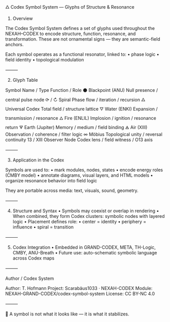 🜛 Codex Symbol System — Glyphs of Structure & Resonance

1. Overview

The Codex Symbol System defines a set of glyphs used throughout the NEXAH–CODEX to encode structure, function, resonance, and transformation. These are not ornamental signs — they are semantic-field anchors.

Each symbol operates as a functional resonator, linked to:
	•	phase logic
	•	field identity
	•	topological modulation

⸻

2. Glyph Table

Symbol	Name / Type	Function / Role
⚫	Blackpoint (ANU)	Null presence / central pulse node
⟳ / ↻	Spiral	Phase flow / iteration / recursion
🜛	Universal Codex	Total field / structure lattice
🜄	Water (ENKI)	Expansion / transmission / resonance
🜂	Fire (ENLIL)	Implosion / ignition / resonance return
🜃	Earth (Jupiter)	Memory / medium / field binding
🜁	Air (XIII)	Observation / coherence / filter logic
∞	Möbius	Topological unity / reversal continuity
13 / XIII	Observer Node	Codex lens / field witness / O13 axis


⸻

3. Application in the Codex

Symbols are used to:
	•	mark modules, nodes, states
	•	encode energy roles (CMBY model)
	•	annotate diagrams, visual layers, and HTML models
	•	organize resonance behavior into field logic

They are portable across media: text, visuals, sound, geometry.

⸻

4. Structure and Syntax
	•	Symbols may coexist or overlap in rendering
	•	When combined, they form Codex clusters: symbolic nodes with layered logic
	•	Placement defines role:
	•	center = identity
	•	periphery = influence
	•	spiral = transition

⸻

5. Codex Integration
	•	Embedded in GRAND-CODEX, META, TH-Logic, CMBY, ANU-Breath
	•	Future use: auto-schematic symbolic language across Codex maps

⸻

Author / Codex System

Author: T. Hofmann
Project: Scarabäus1033 · NEXAH-CODEX
Module: NEXAH-GRAND-CODEX/codex-symbol-system
License: CC BY-NC 4.0

⸻

🧿 A symbol is not what it looks like — it is what it stabilizes.
